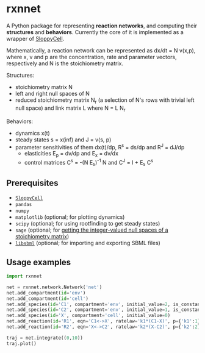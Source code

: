 # rxnnet

A Python package for representing **reaction networks**, and computing their **structures** and **behaviors**. Currently the core of it is implemented as a wrapper of [SloppyCell](http://sloppycell.sourceforge.net/). 

Mathematically, a reaction network can be represented as dx/dt = N v(x,p), where x, v and p are the concentration, rate and parameter vectors, respectively and N is the stoichiometry matrix.

Structures:
- stoichiometry matrix N
- left and right null spaces of N
- reduced stoichiometry matrix N<sub>r</sub> (a selection of N's rows with trivial left null space) and link matrix L where N = L N<sub>r</sub>

Behaviors:
- dynamics x(t)
- steady states s = x(inf) and J = v(s, p)
- parameter sensitivities of them dx(t)/dp, R<sup>s</sup> = ds/dp and R<sup>J</sup> = dJ/dp 
  - elasticities E<sub>p</sub> = dv/dp and E<sub>x</sub> = dv/dx 
  - control matrices C<sup>s</sup> = -(N E<sub>s</sub>)<sup>-1</sup> N and C<sup>J</sup> = I + E<sub>s</sub> C<sup>s</sup>

<!---
Why a wrapper of SloppyCell: 
    - Coding styles
    - Extra functionalities such as steady states and mca

What rxnnet can do:
     - make networks
     - encode rate laws
     - network structures
     - simulate networks
     - get steady states
     - mca
-->

## Prerequisites
* [`SloppyCell`](http://sloppycell.sourceforge.net/)
* `pandas`
* `numpy`
* `matplotlib` (optional; for plotting dynamics)
* `scipy` (optional; for using rootfinding to get steady states)
* `sage` (optional; for [getting the integer-valued null spaces of a stoichiometry matrix](https://stackoverflow.com/questions/14407579/how-to-get-the-integer-eigenvectors-of-a-numpy-matrix))
* [`libsbml`](http://sbml.org/Software/libSBML/docs/python-api/) (optional; for importing and exporting SBML files)

## Usage examples

```python
import rxnnet

net = rxnnet.network.Network('net')
net.add_compartment(id='env')
net.add_compartment(id='cell')
net.add_species(id='C1', compartment='env', initial_value=2, is_constant=True)
net.add_species(id='C2', compartment='env', initial_value=1, is_constant=True)
net.add_species(id='X', compartment='cell', initial_value=0)
net.add_reaction(id='R1', eqn='C1<->X', ratelaw='k1*(C1-X)', p={'k1':1})
net.add_reaction(id='R2', eqn='X<->C2', ratelaw='k2*(X-C2)', p={'k2':2})

traj = net.integrate((0,10))
traj.plot()
```
